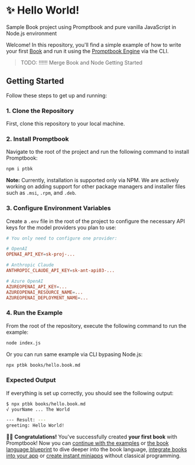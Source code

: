 # ✨ Hello World!

Sample Book project using Promptbook and pure vanilla JavaScript in Node.js environment

Welcome! In this repository, you'll find a simple example of how to write your first [Book](https://github.com/webgptorg/book) and run it using the [Promptbook Engine](https://github.com/webgptorg/promptbook) via the CLI.

> TODO: !!!!!! Merge Book and Node Getting Started


## Getting Started

Follow these steps to get up and running:

### 1. Clone the Repository
First, clone this repository to your local machine.

### 2. Install Promptbook
Navigate to the root of the project and run the following command to install Promptbook:

```bash
npm i ptbk
```

**Note:** Currently, installation is supported only via NPM. We are actively working on adding support for other package managers and installer files such as `.msi`, `.rpm`, and `.deb`.

### 3. Configure Environment Variables
Create a `.env` file in the root of the project to configure the necessary API keys for the model providers you plan to use:

```conf
# You only need to configure one provider:

# OpenAI
OPENAI_API_KEY=sk-proj-...

# Anthropic Claude
ANTHROPIC_CLAUDE_API_KEY=sk-ant-api03-...

# Azure OpenAI
AZUREOPENAI_API_KEY=...
AZUREOPENAI_RESOURCE_NAME=...
AZUREOPENAI_DEPLOYMENT_NAME=...
```

### 4. Run the Example
From the root of the repository, execute the following command to run the example:


```bash
node index.js
```

Or you can run same example via CLI bypasing Node.js:


```bash
npx ptbk books/hello.book.md
```

### Expected Output
If everything is set up correctly, you should see the following output:

```bash
$ npx ptbk books/hello.book.md
√ yourName ... The World

--- Result: ---
greeting: Hello World!
```

🚀✨ **Congratulations!** You've successfully created **your first book** with Promptbook! Now you can [continue with the examples](/books/) or [the book language blueprint](https://github.com/webgptorg/book) to dive deeper into the book language, [integrate books into your app]() or [create instant miniapps](#!!!!!!) without classical programming.

